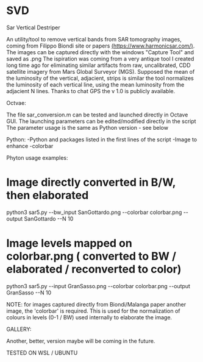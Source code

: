 # SVD
Sar Vertical Destriper

An utility/tool to remove vertical bands from SAR tomography images, coming from Filippo Biondi site or papers [(https://www.harmonicsar.com/)](https://www.harmonicsar.com/).   
The images can be captured directly with the windows "Capture Tool" and saved as .png
The ispiration was coming from a very antique tool I created long time ago for eliminating similar artifacts from raw, uncalibrated,  CDD satellite imagery from Mars Global Surveyor (MGS).
Supposed the mean of the luminosity of the vertical, adjacient, strips is similar the tool normalizes the luminosity of each vertical line, using the mean luminosity from the adjacient N lines.
Thanks to chat GPS the v 1.0 is publicly available.

Octvae:

The file sar_conversion.m can be tested and launched directly in Octave GUI.
The launching parameters can be edited/modified directly in the script   
The parameter usage is the same as Python version - see below 

Python:
 -Python and packages listed in the first lines of the script
 -Image to enhance
 -colorbar
  
Phyton usage examples:
 
 # Image directly converted in B/W, then elaborated 
 python3 sar5.py --bw_input SanGottardo.png --colorbar colorbar.png --output SanGottardo --N 10

 # Image levels mapped on colorbar.png ( converted to BW / elaborated / reconverted to color) 
 python3 sar5.py --input GranSasso.png --colorbar colorbar.png --output GranSasso --N 10

NOTE: for images captured directly from Biondi/Malanga paper another image, the 'colorbar' is required.
This is used for the normalization of colours in levels (0-1 / BW) used internally to elaborate the image.  

GALLERY:


Another, better, version maybe will be coming in the future.

 TESTED ON WSL / UBUNTU 
